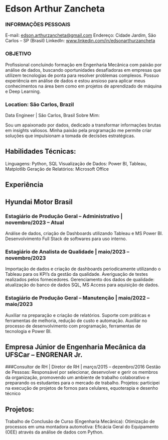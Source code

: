 # Edson Arthur Zancheta

### INFORMAÇÕES PESSOAIS
E-mail: edson.arthurzancheta@gmail.com
Endereço: Cidade Jardim, São Carlos – SP (Brasil)
LinkedIn: www.linkedin.com/in/edsonarthurzancheta

### OBJETIVO
Profissional concluindo formação em Engenharia Mecânica com paixão por análise de dados, buscando oportunidades desafiadoras em empresas que utilizem tecnologias de ponta para resolver problemas complexos. Possuo experiência em análise de dados e estou ansioso para aplicar meus conhecimentos na área bem como em projetos de aprendizado de máquina e Deep Learning.
 
### Location: São Carlos, Brazil

Data Engineer | São Carlos, Brasil
Sobre Mim:

Sou um apaixonado por dados, dedicado a transformar informações brutas em insights valiosos. Minha paixão pela programação me permite criar soluções que impulsionam a tomada de decisões estratégicas.

## Habilidades Técnicas:

Linguagens: Python, SQL
Visualização de Dados: Power BI, Tableau, Matplotlib
Geração de Relatórios: Microsoft Office


## Experiência

## Hyundai Motor Brasil

### Estagiário de Produção Geral – Administrativo | novembro/2023 – Atual
Análise de dados, criação de Dashboards utilizando Tableau e MS Power BI. Desenvolvimento Full Stack de softwares para uso interno.

### Estagiário de Analista de Qualidade | maio/2023 – novembro/2023

Importação de dados e criação de dashboards periodicamente utilizando o Tableau para os KPI’s da gestão da qualidade. Averiguação de testes realizados pelos fornecedores. Gerenciamento dos dados de qualidade: atualização 
do banco de dados SQL, MS Access para aquisição de dados.

### Estagiário de Produção Geral – Manutenção | maio/2022 – maio/2023
Auxiliar na preparação e criação de relatórios. Suporte com práticas e ferramentas de melhoria, redução de custo e automação. Auxiliar no processo de desenvolvimento com programação, ferramentas de tecnologia e Power BI. 

## Empresa Júnior de Engenharia Mecânica da UFSCar – ENGRENAR Jr.

###Consultor de RH | Diretor de RH | março/2015 – dezembro/2016
Gestão de Pessoas: Responsável por selecionar, desenvolver e gerir os membros da organização, promovendo um ambiente de trabalho colaborativo e preparando os estudantes para o mercado de trabalho. Projetos: participei na 
 execução de projetos de fornos para celulares, equoterapia e desenho técnico

## Projetos:

Trabalho de Conclusão de Curso (Engenharia Mecânica): Otimização de processos em uma montadora automotiva: Eficácia Geral do Equipamento (OEE) através da análise de dados com Python.

